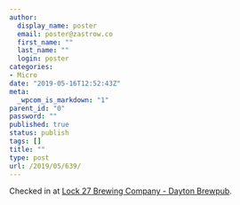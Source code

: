 ```yaml
---
author:
  display_name: poster
  email: poster@zastrow.co
  first_name: ""
  last_name: ""
  login: poster
categories:
- Micro
date: "2019-05-16T12:52:43Z"
meta:
  _wpcom_is_markdown: "1"
parent_id: "0"
password: ""
published: true
status: publish
tags: []
title: ""
type: post
url: /2019/05/639/
---
```

<p>Checked in at <a href="http://4sq.com/2nWCpVI">Lock 27 Brewing Company - Dayton Brewpub</a>.</p>
